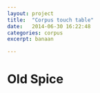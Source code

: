 ```yaml
---
layout: project
title:  "Corpus touch table"
date:   2014-06-30 16:22:48
categories: corpus
excerpt: banaan

---
```


<h1>Old Spice</h1>
